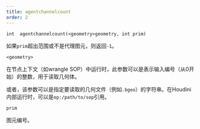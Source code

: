 ```yaml
---
title: agentchannelcount
order: 2
---
```

`int  agentchannelcount(<geometry>geometry, int prim)`

如果`prim`超出范围或不是代理图元，则返回`-1`。

`<geometry>`

在节点上下文（如wrangle SOP）中运行时，此参数可以是表示输入编号（从0开始）的整数，用于读取几何体。

或者，该参数可以是指定要读取的几何文件（例如`.bgeo`）的字符串。在Houdini内部运行时，可以是`op:/path/to/sop`引用。

`prim`

图元编号。